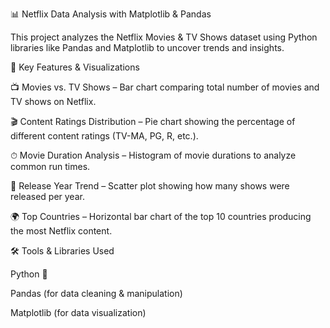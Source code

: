 📊 Netflix Data Analysis with Matplotlib & Pandas

This project analyzes the Netflix Movies & TV Shows dataset using Python libraries like Pandas and Matplotlib to uncover trends and insights.

🔹 Key Features & Visualizations

📺 Movies vs. TV Shows – Bar chart comparing total number of movies and TV shows on Netflix.

🎬 Content Ratings Distribution – Pie chart showing the percentage of different content ratings (TV-MA, PG, R, etc.).

⏱ Movie Duration Analysis – Histogram of movie durations to analyze common run times.

📅 Release Year Trend – Scatter plot showing how many shows were released per year.

🌍 Top Countries – Horizontal bar chart of the top 10 countries producing the most Netflix content.

🛠 Tools & Libraries Used

Python 🐍

Pandas (for data cleaning & manipulation)

Matplotlib (for data visualization)

